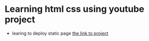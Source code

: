 # Learning html css using youtube project 
- learing to deploy static page
[the link to project](https://github.com/AnkitVerma1232004/Youtube)
